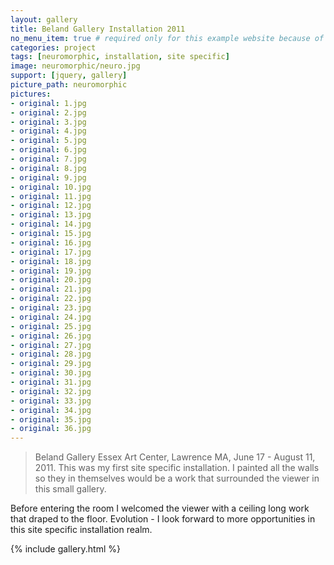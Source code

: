 ```yaml
---
layout: gallery
title: Beland Gallery Installation 2011
no_menu_item: true # required only for this example website because of menu construction
categories: project
tags: [neuromorphic, installation, site specific]
image: neuromorphic/neuro.jpg
support: [jquery, gallery]
picture_path: neuromorphic
pictures:
- original: 1.jpg
- original: 2.jpg
- original: 3.jpg
- original: 4.jpg
- original: 5.jpg
- original: 6.jpg
- original: 7.jpg
- original: 8.jpg
- original: 9.jpg
- original: 10.jpg
- original: 11.jpg
- original: 12.jpg
- original: 13.jpg
- original: 14.jpg
- original: 15.jpg
- original: 16.jpg
- original: 17.jpg
- original: 18.jpg
- original: 19.jpg
- original: 20.jpg
- original: 21.jpg
- original: 22.jpg
- original: 23.jpg
- original: 24.jpg
- original: 25.jpg
- original: 26.jpg
- original: 27.jpg
- original: 28.jpg
- original: 29.jpg
- original: 30.jpg
- original: 31.jpg
- original: 32.jpg
- original: 33.jpg
- original: 34.jpg
- original: 35.jpg
- original: 36.jpg
---
```


> Beland Gallery Essex Art Center, Lawrence MA, June 17 - August 11, 2011.
This was my first site specific installation. I painted all the walls so they in themselves would be a work that surrounded the viewer 
in this small gallery.

Before entering the room I welcomed the viewer with a ceiling long work that draped to the floor.
Evolution - I look forward to more opportunities in this site specific installation realm.

{% include gallery.html %}
